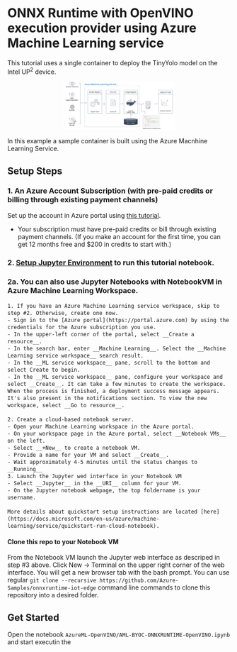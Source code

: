# ONNX Runtime with OpenVINO execution provider using Azure Machine Learning service

This tutorial uses a single container to deploy the TinyYolo model on the Intel UP<sup>2</sup> device.

<p align="center"><img width="50%" src="https://github.com/manashgoswami/byoc/raw/master/ONNXRuntime-AML.png" /></p>

In this example a sample container is built using the Azure Macnhine Learning Service.

## Setup Steps

### 1. An Azure Account Subscription (with pre-paid credits or billing through existing payment channels)

Set up the account in Azure portal using [this tutorial](https://azure.microsoft.com/en-us/free/). 
* Your subscription must have pre-paid credits or bill through existing payment channels. (If you make an account for the first time, you can get 12 months free and $200 in credits to start with.)

### 2. [Setup Jupyter Environment](https://docs.microsoft.com/en-us/azure/machine-learning/service/how-to-configure-environment#jupyter) to run this tutorial notebook.

### 2a. You can also use Jupyter Notebooks with NotebookVM in Azure Machine Learning Workspace.

    1. If you have an Azure Machine Learning service workspace, skip to step #2. Otherwise, create one now.
    - Sign in to the [Azure portal](https://portal.azure.com) by using the credentials for the Azure subscription you use.
    - In the upper-left corner of the portal, select __Create a resource__.
    - In the search bar, enter __Machine Learning__. Select the __Machine Learning service workspace__ search result.
    - In the __ML service workspace__ pane, scroll to the bottom and select Create to begin.
    - In the __ML service workspace__ pane, configure your workspace and select __Create__. It can take a few minutes to create the workspace. When the process is finished, a deployment success message appears. It's also present in the notifications section. To view the new workspace, select __Go to resource__.

    2. Create a cloud-based notebook server.
    - Open your Machine Learning workspace in the Azure portal.
    - On your workspace page in the Azure portal, select __Notebook VMs__ on the left.
    - Select __+New__ to create a notebook VM.
    - Provide a name for your VM and select __Create__.
    - Wait approximately 4-5 minutes until the status changes to __Running__
    3. Launch the Jupyter wed interface in your Notebook VM
    - Select __Jupyter__ in the __URI__ column for your VM.
    - On the Jupyter notebook webpage, the top foldername is your username.
    
    More details about quickstart setup instructions are located [here](https://docs.microsoft.com/en-us/azure/machine-learning/service/quickstart-run-cloud-notebook).

#### Clone this repo to your Notebook VM
From the Notebook VM launch the Jupyter web interface as descriped in step #3 above. Click New -> Terminal on the upper right corner of the web interface. You will get a new browser tab with the bash prompt. 
You can use regular `git clone --recursive https://github.com/Azure-Samples/onnxruntime-iot-edge` command line commands to clone this repository into a desired folder.

## Get Started
Open the notebook `AzureML-OpenVINO/AML-BYOC-ONNXRUNTIME-OpenVINO.ipynb` and start executin the 